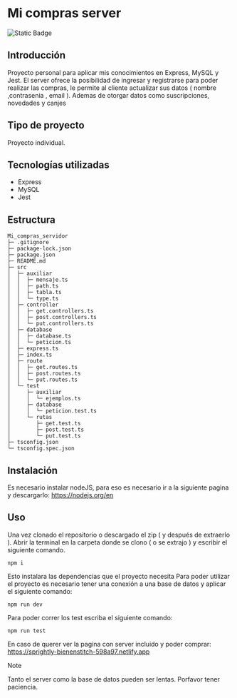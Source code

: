 # Mi compras server
![Static Badge](https://img.shields.io/badge/Estado%20-%20Terminado%20-%20green)

## Introducción
Proyecto personal para aplicar mis conocimientos en Express, MySQL y Jest. 
El server ofrece la posibilidad de ingresar y registrarse para poder realizar las compras, le permite al cliente actualizar sus datos ( nombre ,contrasenia , email ). Ademas de otorgar datos como suscripciones, novedades y canjes

## Tipo de proyecto
Proyecto individual.

## Tecnologías utilizadas
  - Express
  - MySQL
  - Jest


## Estructura
```
Mi_compras_servidor
├─ .gitignore
├─ package-lock.json
├─ package.json
├─ README.md
├─ src
│  ├─ auxiliar
│  │  ├─ mensaje.ts
│  │  ├─ path.ts
│  │  ├─ tabla.ts
│  │  └─ type.ts
│  ├─ controller
│  │  ├─ get.controllers.ts
│  │  ├─ post.controllers.ts
│  │  └─ put.controllers.ts
│  ├─ database
│  │  ├─ database.ts
│  │  └─ peticion.ts
│  ├─ express.ts
│  ├─ index.ts
│  ├─ route
│  │  ├─ get.routes.ts
│  │  ├─ post.routes.ts
│  │  └─ put.routes.ts
│  └─ test
│     ├─ auxiliar
│     │  └─ ejemplos.ts
│     ├─ database
│     │  └─ peticion.test.ts
│     └─ rutas
│        ├─ get.test.ts
│        ├─ post.test.ts
│        └─ put.test.ts
├─ tsconfig.json
└─ tsconfig.spec.json

```

## Instalación 
Es necesario instalar nodeJS, para eso es necesario ir a la siguiente pagina y descargarlo:
https://nodejs.org/en

## Uso
Una vez clonado el repositorio o descargado el zip ( y después de extraerlo ). 
Abrir la terminal en la carpeta donde se clono ( o se extrajo ) y escribir el siguiente comando.
```
npm i
```
Esto instalara las dependencias que el proyecto necesita
Para poder utilizar el proyecto es necesario tener una conexión a una base de datos y aplicar el siguiente comando:
```
npm run dev
```
Para poder correr los test escriba el siguiente comando:
```
npm run test
```
En caso de querer ver la pagina con server incluido y poder comprar: https://sprightly-bienenstitch-598a97.netlify.app

> [!NOTE]
> Tanto el server como la base de datos pueden ser lentas. Porfavor tener paciencia.
